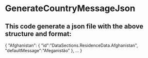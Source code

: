 # GenerateCountryMessageJson

## This code generate a json file with the above structure and format:

{
  "Afghanistan": {
    "id":"DataSections.ResidenceData.Afghanistan",
    "defaultMessage":"Afeganistão"
  },
  ...
}